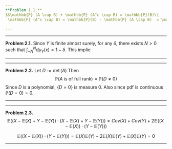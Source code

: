 ```yaml
---
**Problem 1.1.** 
$$\mathbb{P} (A \cap B) + \mathbb{P} (A^c \cap B) = \mathbb{P}(B)\\
 \mathbb{P} (A^c \cap B) = \mathbb{P}(B) - \mathbb{P} (A \cap B)  = \mathbb{P}(A^c)\mathbb{P}(B)$$

---
```


---
**Problem 2.1.** Since $Y$ is finite almost surely, for any $\delta$, there exists $N>0$ such that $\int_{-N}^N d\mu_Y(x) = 1-\delta$. 
This implie

---

---
**Problem 2.2.**  Let $D := \det(A)$ Then
$$\mathbb{P}(A \text{ is of full rank}) = \mathbb{P}(D \neq 0)$$
Since $D$ is a polynomial, $\{D = 0\}$ is measure 0. Also since pdf is continuous $\mathbb{P}(D=0) = 0$.

---

---
**Problem 2.3.** 
$$\mathbb{E}((X-\mathbb{E}(X) + Y -\mathbb{E}(Y))\cdot(X-\mathbb{E}(X) + Y -\mathbb{E}(Y))) = Cov(X)+Cov(Y) + 2\mathbb{E}((X-\mathbb{E}(X))\cdot(Y-\mathbb{E}(Y)))$$

$$\mathbb{E}((X-\mathbb{E}(X))\cdot(Y-\mathbb{E}(Y))) = \mathbb{E}(X)\mathbb{E}(Y) - 2\mathbb{E}(X)\mathbb{E}(Y)+\mathbb{E}(X)\mathbb{E}(Y) = 0$$

---
<!--stackedit_data:
eyJoaXN0b3J5IjpbMTE2NDgyMDAwLC04MDYzNzY5MjgsLTIyMT
U5NjY1MCwtMTEyNTE0MjgyMiwtMzU5OTYwNDksNDcyMDMyMDA2
LDEyNzMzMTgyMTNdfQ==
-->